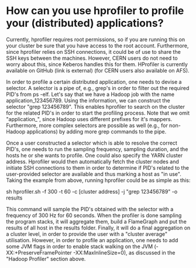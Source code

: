 # How can you use hprofiler to profile your (distributed) applications?

Currently, hprofiler requires root permissions, so if you are running this on your cluster be sure that you have access to the root account. Furthermore, since hprofiler relies on SSH connections, it could be of use to share the SSH keys between the machines. However, CERN users do not need to worry about this, since Keberos handles this for them. HProfiler is currently available on GitHub (link is external) (for CERN users also available on AFS).

In order to profile a certain distributed application, one needs to devise a selector. A selector is a pipe of, e.g., grep's in order to filter out the required PID's from ps -elf. Let's say that we have a Hadoop job with the name application_123456789. Using the information, we can construct the selector "grep 123456789". This enables hprofiler to search on the cluster for the related PID's in order to start the profiling process. Note that we omit "application_", since Hadoop uses different prefixes for it's mappers. Furthermore, more complex selectors are possible as well (e.g., for non-Hadoop applications) by adding more grep commands to the pipe.

Once a user constructed a selector which is able to resolve the correct PID's, one needs to run the sampling frequency, sampling duration, and the hosts he or she wants to profile. One could also specify the YARN cluster address. Hprofiler would then automatically fetch the cluster nodes and initiate SSH connections to them in order to determine if PID's related to the user-provided selector are available and thus marking a host as "in use". Taking the example from above, running hprofiler could be as simple as this:

sh hprofiler.sh -f 300 -t 60 -c [cluster address] -j "grep 123456789" -o results

This command will sample the PID's obtained with the selector with a frequency of 300 Hz for 60 seconds. When the profiler is done sampling the program stacks, it will aggregate them, build a FlameGraph and put the results of all host in the results folder. Finally, it will do a final aggregation on a cluster level, in order to provide the user with a "cluster average" utilisation. However, in order to profile an application, one needs to add some JVM flags in order to enable stack walking on the JVM (-XX:+PreserveFramePointer -XX:MaxInlineSize=0), as discussed in the "Hadoop Profiler" section above.
